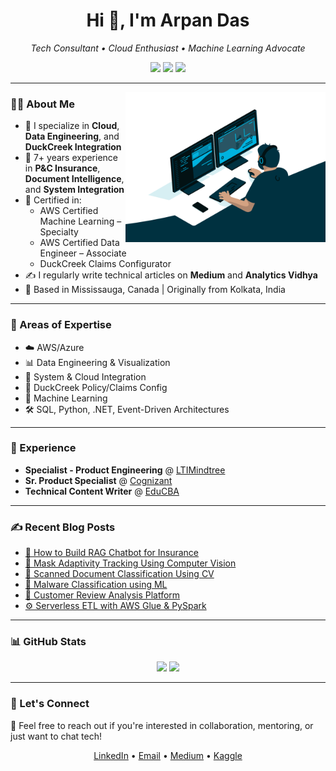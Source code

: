 <h1 align="center">Hi 👋, I'm Arpan Das</h1>
<p align="center">
  <em>Tech Consultant • Cloud Enthusiast • Machine Learning Advocate</em>
</p>

<p align="center">
  <a href="https://www.linkedin.com/in/arpan-das-534753125/"><img src="https://img.shields.io/badge/-LinkedIn-blue?style=for-the-badge&logo=Linkedin&logoColor=white"/></a>
  <a href="mailto:arpandas65.a3@gmail.com"><img src="https://img.shields.io/badge/-Gmail-D14836?style=for-the-badge&logo=gmail&logoColor=white"/></a>
  <a href="https://medium.com/@arpandas65.a3"><img src="https://img.shields.io/badge/-Medium-black?style=for-the-badge&logo=medium&logoColor=white"/></a>
</p>

---

<img align="right" src="https://raw.githubusercontent.com/kritikseth/kritikseth/master/assets/images/codegif.gif" width="320"/>

### 🧑‍💻 About Me

- 🔭 I specialize in **Cloud**, **Data Engineering**, and **DuckCreek Integration**
- 🧠 7+ years experience in **P&C Insurance**, **Document Intelligence**, and **System Integration**
- 🧪 Certified in:
  - AWS Certified Machine Learning – Specialty
  - AWS Certified Data Engineer – Associate
  - DuckCreek Claims Configurator
- ✍️ I regularly write technical articles on **Medium** and **Analytics Vidhya**
- 📍 Based in Mississauga, Canada | Originally from Kolkata, India

---

### 🚀 Areas of Expertise


- ☁️ AWS/Azure
- 📊 Data Engineering & Visualization
- 🧱 System & Cloud Integration
- 🧾 DuckCreek Policy/Claims Config
- 🧠 Machine Learning
- 🛠️ SQL, Python, .NET, Event-Driven Architectures

---

### 💼 Experience

- **Specialist - Product Engineering** @ [LTIMindtree](https://www.ltimindtree.com)
- **Sr. Product Specialist** @ [Cognizant](https://www.cognizant.com)
- **Technical Content Writer** @ [EduCBA](https://www.educba.com)

---

### ✍️ Recent Blog Posts
- [🤖 How to Build RAG Chatbot for Insurance](https://www.analyticsvidhya.com/blog/2024/06/rag-chatbot-for-insurance/)
- [🧠 Mask Adaptivity Tracking Using Computer Vision](https://towardsdatascience.com/mask-adaptivity-tracking-using-computer-vision-8d36de26f29)
- [📄 Scanned Document Classification Using CV](https://towardsdatascience.com/scanned-document-classification-using-computer-vision-33a42d9e01f9)
- [🦠 Malware Classification using ML](https://towardsdatascience.com/malware-classification-using-machine-learning-7c648fb1da79)
- [🧾 Customer Review Analysis Platform](https://www.analyticsvidhya.com/blog/2021/06/develop-a-customer-review-analysis-platform-from-scratch/)
- [⚙️ Serverless ETL with AWS Glue & PySpark](https://www.analyticsvidhya.com/blog/2022/12/crafting-serverless-etl-pipeline-using-aws-glue-and-pyspark/)

---

### 📊 GitHub Stats

<p align="center">
  <img src="https://github-readme-stats.vercel.app/api?username=arpan65&show_icons=true&count_private=true&theme=tokyonight&hide=prs"/>
  <img src="https://github-readme-stats.vercel.app/api/top-langs/?username=arpan65&layout=compact&theme=tokyonight"/>
</p>

---

### 🤝 Let's Connect

💬 Feel free to reach out if you're interested in collaboration, mentoring, or just want to chat tech!

<p align="center">
  <a href="https://www.linkedin.com/in/arpan-das-534753125/">LinkedIn</a> •
  <a href="mailto:arpandas65.a3@gmail.com">Email</a> •
  <a href="https://medium.com/@arpandas65.a3">Medium</a> •
  <a href="https://www.kaggle.com/arpandas65">Kaggle</a>
</p>
